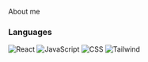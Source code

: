 About me

### Languages 

![React](https://img.shields.io/badge/-React-090909?style=for-the-badge&logo=React&logoColor=#61DAFB)
![JavaScript](https://img.shields.io/badge/-JavaScript-090909?style=for-the-badge&logo=JavaScript&logoColor=E9D54D)
![CSS](https://img.shields.io/badge/-CSS-090909?style=for-the-badge&logo=CSS&logoColor=1572B6)
![Tailwind](https://img.shields.io/badge/-Tailwind-090909?style=for-the-badge&logo=Tailwind&logoColor=06B6D4)

